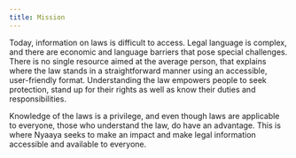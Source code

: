 ```yaml
---
title: Mission
---
```


Today, information on laws is difficult to access. Legal language is complex, and there are economic and language barriers that pose special challenges. There is no single resource aimed at the average person, that explains where the law stands in a straightforward manner using an accessible, user-friendly format. Understanding the law empowers people to seek protection, stand up for their rights as well as know their duties and responsibilities.

Knowledge of the laws is a privilege, and even though laws are applicable to everyone, those who understand the law, do have an advantage. This is where Nyaaya seeks to make an impact and make legal information accessible and available to everyone.
